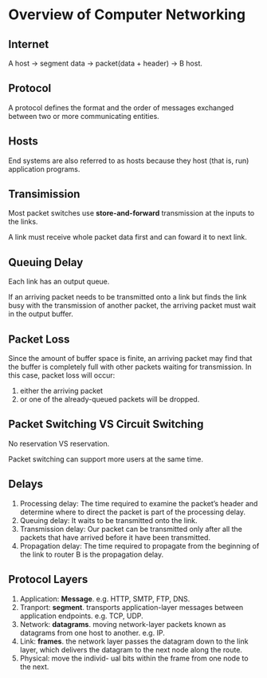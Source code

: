 # Overview of Computer Networking

## Internet
A host -> segment data -> packet(data + header) -> B host.

## Protocol
A protocol defines the format and the order of messages exchanged between two or more communicating entities.

## Hosts
End systems are also referred to as hosts because they host (that is, run) application programs.

## Transimission
Most packet switches use **store-and-forward** transmission at the inputs to the links.

A link must receive whole packet data first and can foward it to next link.

## Queuing Delay
Each link has an output queue.

If an arriving packet needs to be transmitted onto a link but finds the link busy with the transmission of another packet, 
the arriving packet must wait in the output buffer.

## Packet Loss
Since the amount of buffer space is finite, 
an arriving packet may find that the buffer is completely full with other packets waiting for transmission. 
In this case, packet loss will occur:
1. either the arriving packet
2. or one of the already-queued packets will be dropped.

## Packet Switching VS Circuit Switching
No reservation VS reservation.

Packet switching can support more users at the same time.

## Delays
1. Processing delay: 
The time required to examine the packet’s header and determine where to direct the packet is part of the processing delay.
2. Queuing delay:
It waits to be transmitted onto the link.
3. Transmission delay:
Our packet can be transmitted only after all the packets that have arrived before it have been transmitted.
4. Propagation delay:
The time required to propagate from the beginning of the link to router B is the propagation delay.

## Protocol Layers
1. Application: **Message**. e.g. HTTP, SMTP, FTP, DNS. 
2. Tranport: **segment**. transports application-layer messages between application endpoints. e.g. TCP, UDP.
3. Network: **datagrams**. moving network-layer packets known as datagrams from one host to another. e.g. IP.
4. Link: **frames**. the network layer passes the datagram down to the link layer, which delivers the datagram to the next node along the route.
5. Physical: move the individ- ual bits within the frame from one node to the next.

